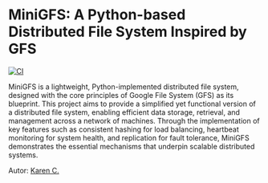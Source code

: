 # MiniGFS: A Python-based Distributed File System Inspired by GFS

[![CI](https://github.com/kkyrenc/simple-distributed-file-system/actions/workflows/ci.yaml/badge.svg)](https://github.com/kkyrenc/simple-distributed-file-system/actions/workflows/ci.yaml)


MiniGFS is a lightweight, Python-implemented distributed file system, designed with the core principles of Google File System (GFS) as its blueprint. This project aims to provide a simplified yet functional version of a distributed file system, enabling efficient data storage, retrieval, and management across a network of machines. Through the implementation of key features such as consistent hashing for load balancing, heartbeat monitoring for system health, and replication for fault tolerance, MiniGFS demonstrates the essential mechanisms that underpin scalable distributed systems.


Autor: [Karen C.](mailto:yiren.chang@outlook.com)
